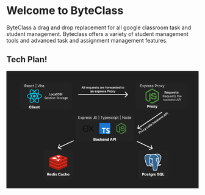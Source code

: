 # Welcome to ByteClass

ByteClass a drag and drop replacement for all google classroom task and student management. Byteclass offers a variety of student management tools and advanced task and assignment management features.

## Tech Plan!

<img src="https://raw.githubusercontent.com/Dhruv-Banking/.github/main/assets/plan.png">
